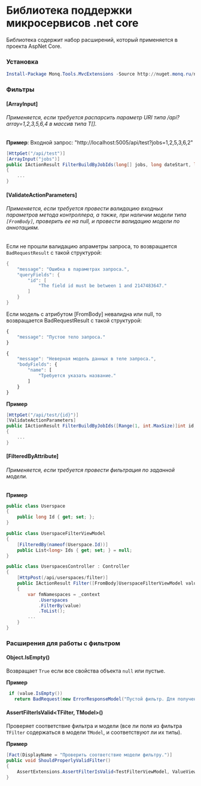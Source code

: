 # Библиотека поддержки микросервисов .net core

Библиотека содержит набор расширений, который применяется в проекта AspNet Core.

### Установка

```powershell
Install-Package Monq.Tools.MvcExtensions -Source http://nuget.monq.ru/nuget/Default
```

### Фильтры

#### [ArrayInput]
###### Применяется, если требуется распарсить параметр URI типа /api?array=1,2,3,5,6,4 в массив типа T[].

**Пример**: Входной запрос: "http://localhost:5005/api/test?jobs=1,2,5,3,6,2"

```csharp
[HttpGet("/api/test")]
[ArrayInput("jobs")]
public IActionResult FilterBuildByJobIds(long[] jobs, long dateStart, long dateEnd, [FromQuery]PagingModel paging)
{
    ...
}
```

#### [ValidateActionParameters]
###### Применяется, если требуется провести валидацию входных параметров метода контроллера, а также, при наличии модели типа `[FromBody]`, проверить ее на null, и провести валидацию модели по аннотациям.
Если не прошли валидацию апраметры запроса, то возвращается `BadRequestResult` с такой структурой:
```csharp
{
    "message": "Ошибка в параметрах запроса.",
    "queryFields": {
        "id": [
            "The field id must be between 1 and 2147483647."
        ]
    }
}
```

Если модель с атрибутом [FromBody] невалидна или null, то возвращается BadRequestResult с такой структурой:

```javascript
{
    "message": "Пустое тело запроса."
}
```

```javascript
{
    "message": "Неверная модель данных в теле запроса.",
    "bodyFields": {
        "name": [
            "Требуется указать название."
        ]
    }
}
```

**Пример**
```csharp
[HttpGet("/api/test/{id}")]
[ValidateActionParameters]
public IActionResult FilterBuildByJobIds([Range(1, int.MaxSize)]int id, [FromBody]ViewModel value)
{
    ...
}
```

#### [FilteredByAttribute]
###### Применяется, если требуется провести фильтрация по заданной модели.

**Пример**
```csharp
public class Userspace
{
    public long Id { get; set; };
}

public class UserspaceFilterViewModel
{
	[FilteredBy(nameof(Userspace.Id))]
    public List<long> Ids { get; set; } = null;
}

public class UserspacesController : Controller
{
    [HttpPost(/api/userspaces/filter)]
	public IActionResult Filter([FromBody]UserspaceFilterViewModel value)
	{
		var fmNamespaces = _context
			.Userspaces
			.FilterBy(value)
			.ToList();
		...
	}
}
```

### Расширения для работы с фильтром

#### Object.IsEmpty()

Возвращает `True` если все свойства объекта `null` или пустые.

**Пример**
```csharp
 if (value.IsEmpty())
   return BadRequest(new ErrorResponseModel("Пустой фильтр. Для получения списка пространств используйте GET /api/userspaces"));
```

#### AssertFilterIsValid<TFilter, TModel>()
Проверяет соответствие фильтра и модели (все ли поля из фильтра `TFilter` содержаться в модели `TModel`, и соответствуют ли их типы).

**Пример**
```csharp
[Fact(DisplayName = "Проверить соответствие модели фильтру.")]
public void ShouldProperlyValidFilter()
{
    AssertExtensions.AssertFilterIsValid<TestFilterViewModel, ValueViewModel>();
}
```